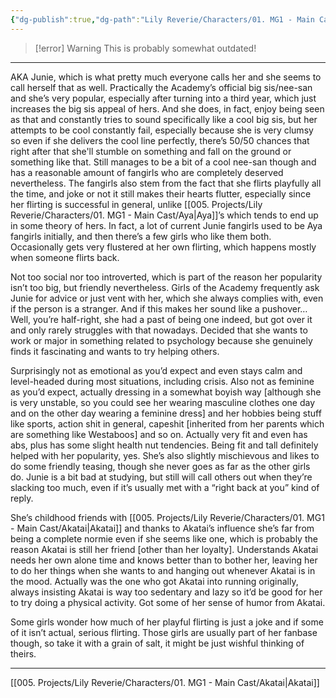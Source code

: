 ```yaml
---
{"dg-publish":true,"dg-path":"Lily Reverie/Characters/01. MG1 - Main Cast/Juniper.md","permalink":"/lily-reverie/characters/01-mg-1-main-cast/juniper/","created":"2024-01-20T03:06:50.397-03:00","updated":"2024-01-21T01:41:29.930-03:00"}
---
```


>[!error] Warning
>This is probably somewhat outdated!

---

AKA Junie, which is what pretty much everyone calls her and she seems to call herself that as well. Practically the Academy’s official big sis/nee-san and she’s very popular, especially after turning into a third year, which just increases the big sis appeal of hers. And she does, in fact, enjoy being seen as that and constantly tries to sound specifically like a cool big sis, but her attempts to be cool constantly fail, especially because she is very clumsy so even if she delivers the cool line perfectly, there’s 50/50 chances that right after that she'll stumble on something and fall on the ground or something like that. Still manages to be a bit of a cool nee-san though and has a reasonable amount of fangirls who are completely deserved nevertheless. The fangirls also stem from the fact that she flirts playfully all the time, and joke or not it still makes their hearts flutter, especially since her flirting is successful in general, unlike [[005. Projects/Lily Reverie/Characters/01. MG1 - Main Cast/Aya\|Aya]]’s which tends to end up in some theory of hers. In fact, a lot of current Junie fangirls used to be Aya fangirls initially, and then there’s a few girls who like them both. Occasionally gets very flustered at her own flirting, which happens mostly when someone flirts back.

Not too social nor too introverted, which is part of the reason her popularity isn’t too big, but friendly nevertheless. Girls of the Academy frequently ask Junie for advice or just vent with her, which she always complies with, even if the person is a stranger. And if this makes her sound like a pushover… Well, you’re half-right, she had a past of being one indeed, but got over it and only rarely struggles with that nowadays. Decided that she wants to work or major in something related to psychology because she genuinely finds it fascinating and wants to try helping others.

Surprisingly not as emotional as you’d expect and even stays calm and level-headed during most situations, including crisis. Also not as feminine as you’d expect, actually dressing in a somewhat boyish way [although she is very unstable, so you could see her wearing masculine clothes one day and on the other day wearing a feminine dress] and her hobbies being stuff like sports, action shit in general, capeshit [inherited from her parents which are something like Westaboos] and so on. Actually very fit and even has abs, plus has some slight health nut tendencies. Being fit and tall definitely helped with her popularity, yes. She’s also slightly mischievous and likes to do some friendly teasing, though she never goes as far as the other girls do. Junie is a bit bad at studying, but still will call others out when they’re slacking too much, even if it’s usually met with a “right back at you” kind of reply.

She’s childhood friends with [[005. Projects/Lily Reverie/Characters/01. MG1 - Main Cast/Akatai\|Akatai]] and thanks to Akatai’s influence she’s far from being a complete normie even if she seems like one, which is probably the reason Akatai is still her friend [other than her loyalty]. Understands Akatai needs her own alone time and knows better than to bother her, leaving her to do her things when she wants to and hanging out whenever Akatai is in the mood. Actually was the one who got Akatai into running originally, always insisting Akatai is way too sedentary and lazy so it’d be good for her to try doing a physical activity. Got some of her sense of humor from Akatai.

Some girls wonder how much of her playful flirting is just a joke and if some of it isn’t actual, serious flirting. Those girls are usually part of her fanbase though, so take it with a grain of salt, it might be just wishful thinking of theirs.

---
[[005. Projects/Lily Reverie/Characters/01. MG1 - Main Cast/Akatai\|Akatai]]
